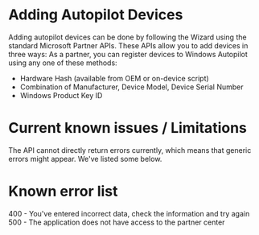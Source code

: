 # Adding Autopilot Devices

Adding autopilot devices can be done by following the Wizard using the standard Microsoft Partner APIs. These APIs allow you to add devices in three ways:
As a partner, you can register devices to Windows Autopilot using any one of these methods:
- Hardware Hash (available from OEM or on-device script)
- Combination of Manufacturer, Device Model, Device Serial Number
- Windows Product Key ID
# Current known issues / Limitations

The API cannot directly return errors currently, which means that generic errors might appear. We've listed some below.

# Known error list

400 - You've entered incorrect data, check the information and try again
500 - The application does not have access to the partner center
